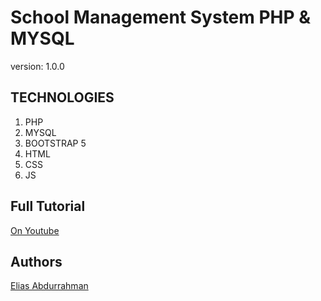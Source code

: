 # School Management System PHP & MYSQL

version: 1.0.0

## TECHNOLOGIES

1. PHP
1. MYSQL
1. BOOTSTRAP 5
1. HTML
1. CSS
1. JS

## Full Tutorial

[On Youtube](https://youtu.be/Jx3vbM0MknY)

## Authors

[Elias Abdurrahman](https://github.com/codingWithElias)
